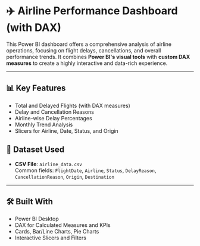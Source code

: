 # ✈️ Airline Performance Dashboard (with DAX)

This Power BI dashboard offers a comprehensive analysis of airline operations, focusing on flight delays, cancellations, and overall performance trends. It combines **Power BI's visual tools** with **custom DAX measures** to create a highly interactive and data-rich experience.

---

## 📊 Key Features

- Total and Delayed Flights (with DAX measures)
- Delay and Cancellation Reasons
- Airline-wise Delay Percentages
- Monthly Trend Analysis
- Slicers for Airline, Date, Status, and Origin


## 📁 Dataset Used

- **CSV File**: `airline_data.csv`  
  Common fields: `FlightDate`, `Airline`, `Status`, `DelayReason`, `CancellationReason`, `Origin`, `Destination`

---

## 🛠 Built With

- Power BI Desktop  
- DAX for Calculated Measures and KPIs  
- Cards, Bar/Line Charts, Pie Charts  
- Interactive Slicers and Filters

